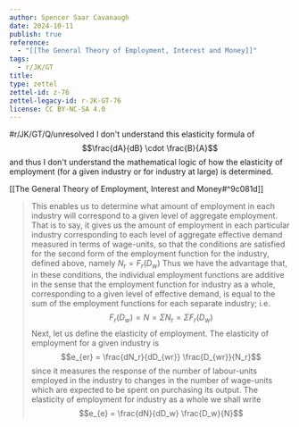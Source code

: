 ```yaml
---
author: Spencer Saar Cavanaugh
date: 2024-10-11
publish: true
reference:
  - "[[The General Theory of Employment, Interest and Money]]"
tags:
  - r/JK/GT
title:
type: zettel
zettel-id: z-76
zettel-legacy-id: r-JK-GT-76
license: CC BY-NC-SA 4.0
---
```


#r/JK/GT/Q/unresolved I don't understand this elasticity formula of $$\frac{dA}{dB} \cdot \frac{B}{A}$$ and thus I don't understand the mathematical logic of how the elasticity of employment (for a given industry or for industry at large) is determined.

[[The General Theory of Employment, Interest and Money#^9c081d]]

> This enables us to determine what amount of employment in each industry will correspond to a given level of aggregate employment. That is to say, it gives us the amount of employment in each particular industry corresponding to each level of aggregate effective demand measured in terms of wage-units, so that the conditions are satisfied for the second form of the employment function for the industry, defined above, namely $N_r = F_r (D_w)$ Thus we have the advantage that, in these conditions, the individual employment functions are additive in the sense that the employment function for industry as a whole, corresponding to a given level of effective demand, is equal to the sum of the employment functions for each separate industry; i.e.
> $$F_r(D_w) = N = ΣN_r = ΣF_r(D_w)$$
> Next, let us define the elasticity of employment. The elasticity of employment for a given industry is
> $$e_{er} = \frac{dN_r}{dD_{wr}} \frac{D_{wr}}{N_r}$$
> since it measures the response of the number of labour-units employed in the industry to changes in the number of wage-units which are expected to be spent on purchasing its output. The elasticity of employment for industry as a whole we shall write
> $$e_{e} = \frac{dN}{dD_w} \frac{D_w}{N}$$
